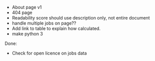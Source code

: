 * About page v1
* 404 page
* Readability score should use description only, not entire document
* handle multiple jobs on page??
* Add link to table to explain how calculated.
* make python 3

Done:
* Check for open licence on jobs data